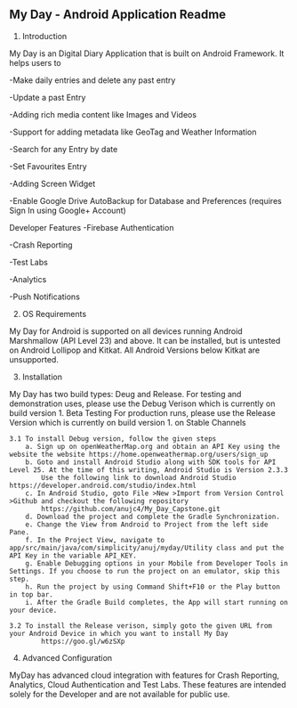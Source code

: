 My Day - Android Application Readme
----------------------------------

1. Introduction

My Day is an Digital Diary Application that is built on Android Framework. It helps users to 

-Make daily entries and delete any past entry

-Update a past Entry

-Adding rich media content like Images and Videos

-Support for adding metadata like GeoTag and Weather Information

-Search for any Entry by date

-Set Favourites Entry

-Adding Screen Widget

-Enable Google Drive AutoBackup for Database and Preferences (requires Sign In using Google+ Account)

Developer Features
-Firebase Authentication

-Crash Reporting

-Test Labs

-Analytics

-Push Notifications


2. OS Requirements

My Day for Android is supported on all devices running Android Marshmallow (API Level 23) and above.
It can be installed, but is untested on Android Lollipop and Kitkat.
All Android Versions below Kitkat are unsupported.


3. Installation

My Day has two build types: Deug and Release.
For testing and demonstration uses, please use the Debug Verison which is currently on build version 1. Beta Testing
For production runs, please use the Release Version which is currently on build version 1. on Stable Channels

	3.1 To install Debug version, follow the given steps
		a. Sign up on openWeatherMap.org and obtain an API Key using the website the website https://home.openweathermap.org/users/sign_up
		b. Goto and install Android Studio along with SDK tools for API Level 25. At the time of this writing, Android Studio is Version 2.3.3
			Use the following link to download Android Studio	https://developer.android.com/studio/index.html
		c. In Android Studio, goto File >New >Import from Version Control >Github and checkout the following repository
			https://github.com/anujc4/My_Day_Capstone.git
		d. Download the project and complete the Gradle Synchronization.
		e. Change the View from Android to Project from the left side Pane.
		f. In the Project View, navigate to app/src/main/java/com/simplicity/anuj/myday/Utility class and put the API Key in the variable API_KEY.
		g. Enable Debugging options in your Mobile from Developer Tools in Settings. If you choose to run the project on an emulator, skip this step.
		h. Run the project by using Command Shift+F10 or the Play button in top bar.
		i. After the Gradle Build completes, the App will start running on your device.

	3.2 To install the Release verison, simply goto the given URL from your Android Device in which you want to install My Day
			https://goo.gl/w6zSXp


4. Advanced Configuration

MyDay has advanced cloud integration with features for Crash Reporting, Analytics, Cloud Authentication and Test Labs. These features are intended solely for the Developer and are not available for public use.
